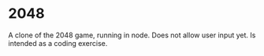2048
====

A clone of the 2048 game, running in node.
Does not allow user input yet.
Is intended as a coding exercise.
